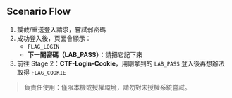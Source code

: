 ## Scenario Flow
1) 攔截/重送登入請求，嘗試弱密碼
2) 成功登入後，頁面會顯示：
   - `FLAG_LOGIN`
   - **下一關密碼（LAB_PASS）**：請把它記下來
3) 前往 Stage 2：**CTF-Login-Cookie**，用剛拿到的 `LAB_PASS` 登入後再想辦法取得 `FLAG_COOKIE`

> 負責任使用：僅限本機或授權環境，請勿對未授權系統嘗試。
